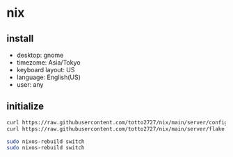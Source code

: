 # nix

## install

- desktop: gnome
- timezome: Asia/Tokyo
- keyboard layout: US
- language: English(US)
- user: any

## initialize

```bash
curl https://raw.githubusercontent.com/totto2727/nix/main/server/configuration.nix | sudo tee /etc/nixos/configuration.nix
curl https://raw.githubusercontent.com/totto2727/nix/main/server/flake.nix | sudo tee /etc/nixos/flake.nix

sudo nixos-rebuild switch
sudo nixos-rebuild switch
```
